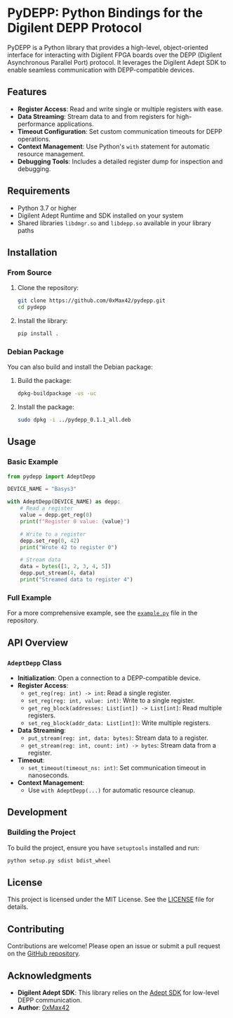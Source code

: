 # PyDEPP: Python Bindings for the Digilent DEPP Protocol

PyDEPP is a Python library that provides a high-level, object-oriented interface for interacting with Digilent FPGA boards over the DEPP (Digilent Asynchronous Parallel Port) protocol. It leverages the Digilent Adept SDK to enable seamless communication with DEPP-compatible devices.

## Features

- **Register Access**: Read and write single or multiple registers with ease.
- **Data Streaming**: Stream data to and from registers for high-performance applications.
- **Timeout Configuration**: Set custom communication timeouts for DEPP operations.
- **Context Management**: Use Python's `with` statement for automatic resource management.
- **Debugging Tools**: Includes a detailed register dump for inspection and debugging.

## Requirements

- Python 3.7 or higher
- Digilent Adept Runtime and SDK installed on your system
- Shared libraries `libdmgr.so` and `libdepp.so` available in your library paths

## Installation

### From Source

1. Clone the repository:

   ```bash
   git clone https://github.com/0xMax42/pydepp.git
   cd pydepp
   ```

2. Install the library:

   ```bash
   pip install .
   ```

### Debian Package

You can also build and install the Debian package:

1. Build the package:

   ```bash
   dpkg-buildpackage -us -uc
   ```

2. Install the package:

   ```bash
   sudo dpkg -i ../pydepp_0.1.1_all.deb
   ```

## Usage

### Basic Example

```python
from pydepp import AdeptDepp

DEVICE_NAME = "Basys3"

with AdeptDepp(DEVICE_NAME) as depp:
    # Read a register
    value = depp.get_reg(0)
    print(f"Register 0 value: {value}")

    # Write to a register
    depp.set_reg(0, 42)
    print("Wrote 42 to register 0")

    # Stream data
    data = bytes([1, 2, 3, 4, 5])
    depp.put_stream(4, data)
    print("Streamed data to register 4")
```

### Full Example

For a more comprehensive example, see the [`example.py`](pydepp/example.py) file in the repository.

## API Overview

### `AdeptDepp` Class

- **Initialization**: Open a connection to a DEPP-compatible device.
- **Register Access**:
  - `get_reg(reg: int) -> int`: Read a single register.
  - `set_reg(reg: int, value: int)`: Write to a single register.
  - `get_reg_block(addresses: List[int]) -> List[int]`: Read multiple registers.
  - `set_reg_block(addr_data: List[int])`: Write multiple registers.
- **Data Streaming**:
  - `put_stream(reg: int, data: bytes)`: Stream data to a register.
  - `get_stream(reg: int, count: int) -> bytes`: Stream data from a register.
- **Timeout**:
  - `set_timeout(timeout_ns: int)`: Set communication timeout in nanoseconds.
- **Context Management**:
  - Use `with AdeptDepp(...)` for automatic resource cleanup.

## Development

### Building the Project

To build the project, ensure you have `setuptools` installed and run:

```bash
python setup.py sdist bdist_wheel
```

## License

This project is licensed under the MIT License. See the [LICENSE](LICENSE) file for details.

## Contributing

Contributions are welcome! Please open an issue or submit a pull request on the [GitHub repository](https://github.com/0xMax42/pydepp).

## Acknowledgments

- **Digilent Adept SDK**: This library relies on the [Adept SDK](https://digilent.com/reference/software/adept/start) for low-level DEPP communication.
- **Author**: [0xMax42](https://github.com/0xMax42)